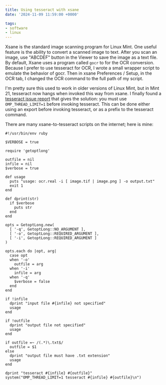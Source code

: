 ```yaml
---
title: Using tesseract with xsane
date: '2024-11-09 11:59:00 +0000'

tags:
- software
- linux
---
```


Xsane is the standard image scanning program for Linux Mint.  One useful
feature is the ability to convert a scanned image to text.  After you
scan an image, use "ABCDEF" button in the Viewer to save the image
as a text file.  By default, Xsane uses a program called `gocr` to
for the OCR conversion.  Because I prefer to use tesseract for OCR,
I wrote a small wrapper script to emulate the behavior of gocr.  Then in
xsane Preferences / Setup, in the OCR tab, I changed the OCR command
to the full path of my script.

I'm pretty sure this used to work in older versions of Linux Mint,
but in Mint 21, tesseract now hangs when invoked this way from xsane.
I finally found a [tesseract issue report](https://github.com/tesseract-ocr/tesseract/issues/898#issuecomment-315202167)
that gives the solution: you must use `OMP_THREAD_LIMIT=1` before
invoking tesseract.  This can be done either using an export before invoking
tesseract, or as a prefix to the tesseract command.

There are many xsane-to-tesseract scripts on the internet; here is mine:

```
#!/usr/bin/env ruby

$VERBOSE = true

require 'getoptlong'

outfile = nil
infile = nil
$verbose = true

def usage
  puts "usage: ocr.real -i [ image.tif | image.png ] -o output.txt"
  exit 1
end

def dprint(str)
  if $verbose
    puts str
  end
end

opts = GetoptLong.new(
  [ '-q', GetoptLong::NO_ARGUMENT ],
  [ '-o', GetoptLong::REQUIRED_ARGUMENT ],
  [ '-i', GetoptLong::REQUIRED_ARGUMENT ]
)

opts.each do |opt, arg|
  case opt
  when '-o'
    outfile = arg
  when '-i'
    infile = arg
  when '-q'
    $verbose = false
  end
end

if !infile
  dprint "input file #{infile} not specified"
  usage
end

if !outfile
  dprint "output file not specified"
  usage
end

if outfile =~ /(.*)\.txt$/
  outfile = $1
else
  dprint "output file must have .txt extension"
  usage
end

dprint "tesseract #{infile} #{outfile}"
system("OMP_THREAD_LIMIT=1 tesseract #{infile} #{outfile}\n")
```
